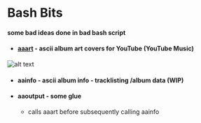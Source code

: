 # Bash Bits

#### some bad ideas done in bad bash script

* #### [aaart](https://github.com/tomfleet/bash-bits/tree/main/ascii-art_stuff/aaart) - ascii album art covers for YouTube (YouTube Music)

![alt text](/ascii-art_stuff/aaart/assets/cap1.gif)


* #### aainfo - ascii album info - tracklisting /album data (WIP)
* #### aaoutput - some glue

  * calls aaart before subsequently calling aainfo
